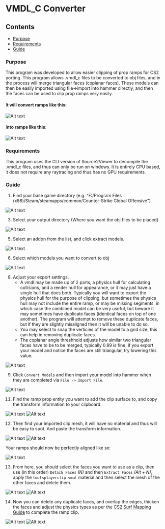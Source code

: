 # VMDL_C Converter

## Contents
- [Purpose](#purpose)
- [Requirements](#requirements)
- [Guide](#guide)

### Purpose
This program was developed to allow easier clipping of prop ramps for CS2 porting. This program allows .vmdl_c files to be converted to obj files, and in the process will merge triangular faces (coplanar faces). These models can then be easily imported using file->import into hammer directly, and then the faces can be used to clip prop ramps very easily.

#### It will convert ramps like this:

![Alt text](https://raw.githubusercontent.com/Chent-AU/vmdl-collision-exporter/refs/heads/main/media/before.png)

#### Into ramps like this:

![Alt text](https://raw.githubusercontent.com/Chent-AU/vmdl-collision-exporter/refs/heads/main/media/after.png)

### Requirements
This program uses the CLI version of Source2Viewer to decompile the .vmdl_c files, and thus can only be run on windows.
It is entirely CPU based, it does not require any raytracing and thus has no GPU requirements.

### Guide
1. Find your base game directory (e.g. "F:/Program Files (x86)/Steam/steamapps/common/Counter-Strike Global Offensive")

![Alt text](https://raw.githubusercontent.com/Chent-AU/vmdl-collision-exporter/refs/heads/main/media/tute-1.PNG)

3. Select your output directory (Where you want the obj files to be placed)

![Alt text](https://raw.githubusercontent.com/Chent-AU/vmdl-collision-exporter/refs/heads/main/media/tute-2.PNG)

5. Select an addon from the list, and click extract models.

![Alt text](https://raw.githubusercontent.com/Chent-AU/vmdl-collision-exporter/refs/heads/main/media/tute-3.PNG)

6. Select which models you want to convert to obj

![Alt text](https://raw.githubusercontent.com/Chent-AU/vmdl-collision-exporter/refs/heads/main/media/tute-4.PNG)
   
8. Adjust your export settings.
   - A vmdl may be made up of 2 parts, a physics hull for calculating collisions, and a render hull for appearance, or it may just have a single hull that does both. Typically you will want to export the physics hull for the purpose of clipping, but sometimes the physics hull may not include the entire ramp, or may be missing segments, in which case the combined model can be very useful, but beware it may sometimes have duplicate faces (identical faces on top of one another). The program will attempt to remove these duplicate faces, but if they are slightly misaligned then it will be unable to do so.
   - You may select to snap the verticies of the model to a grid size, this can help in removing duplicate faces.
   - The coplanar angle threshhold adjusts how similar two triangular faces have to be to be merged, typically 0.99 is fine, if you export your model and notice the faces are still triangular, try lowering this value.

![Alt text](https://raw.githubusercontent.com/Chent-AU/vmdl-collision-exporter/refs/heads/main/media/tute-5.PNG)

9. Click `Convert Models` and then import your model into hammer when they are completed via `File -> Import File`.

![Alt text](https://raw.githubusercontent.com/Chent-AU/vmdl-collision-exporter/refs/heads/main/media/tute-6.png)
  
11. Find the ramp prop entity you want to add the clip surface to, and copy the transform information to your clipboard.

![Alt text](https://raw.githubusercontent.com/Chent-AU/vmdl-collision-exporter/refs/heads/main/media/tute-7.png)
![Alt text](https://raw.githubusercontent.com/Chent-AU/vmdl-collision-exporter/refs/heads/main/media/tute-8.png)

12. Then find your imported clip mesh, it will have no material and thus will be easy to spot. And paste the transform information.

![Alt text](https://raw.githubusercontent.com/Chent-AU/vmdl-collision-exporter/refs/heads/main/media/tute-9.png)
![Alt text](https://raw.githubusercontent.com/Chent-AU/vmdl-collision-exporter/refs/heads/main/media/tute-10.png)

Your ramps should now be perfectly aligned like so:

![Alt text](https://raw.githubusercontent.com/Chent-AU/vmdl-collision-exporter/refs/heads/main/media/tute-11.png)

13. From here, you should select the faces you want to use as a clip, then use (in this order) `Detach Faces` *(N)* and then `Extract Faces` *(Alt + N)*, apply the `toolsplayerclip.vmat` material and then select the mesh of the other faces and delete them.

![Alt text](https://raw.githubusercontent.com/Chent-AU/vmdl-collision-exporter/refs/heads/main/media/tute-12.png)
![Alt text](https://raw.githubusercontent.com/Chent-AU/vmdl-collision-exporter/refs/heads/main/media/tute-13.png)

14. Now you can delete any duplicate faces, and overlap the edges, thicken the faces and adjust the physics types as per the [CS2 Surf Mapping Guide](https://github.com/Chent-AU/CS2-Surf-Mapping) to complete the ramp clip.

![Alt text](https://raw.githubusercontent.com/Chent-AU/vmdl-collision-exporter/refs/heads/main/media/tute-14.png)
![Alt text](https://raw.githubusercontent.com/Chent-AU/vmdl-collision-exporter/refs/heads/main/media/tute-15.png)

